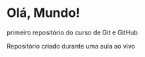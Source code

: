 # Olá, Mundo!
primeiro repositório do curso de Git e GitHub

Repositório criado durante uma aula ao vivo
